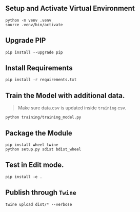 ## Setup and Activate Virtual Environment

```
python -m venv .venv
source .venv/bin/activate
```

## Upgrade PIP
```
pip install --upgrade pip
```

## Install Requirements

```
pip install -r requirements.txt
```

## Train the Model with additional data.
> Make sure data.csv is updated inside `training` csv.

```
python training/training_model.py
```

## Package the Module

```
pip install wheel twine
python setup.py sdist bdist_wheel
```

## Test in Edit mode.

```
pip install -e .
```

## Publish through `Twine`

```
twine upload dist/* --verbose
```
